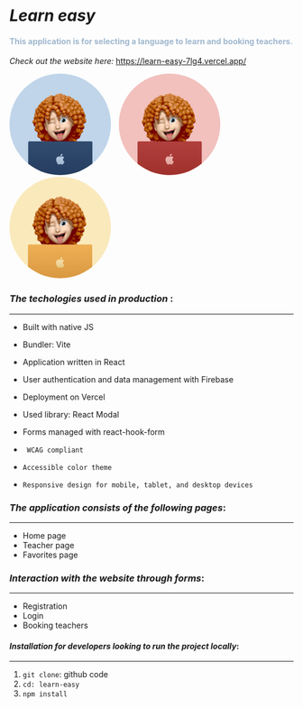 # _Learn easy_

<h4 style="color:#9fb7ce">This application is for selecting a language to learn and booking teachers.</h4>

_Check out the website here:_ https://learn-easy-7lg4.vercel.app/

<p > <img src="./src/assets/image/blue-theme.jpg" alt="Image 1" width="180" height="180" style="border-radius: 50%; display: inline-block; margin-right: 10px;"> 
 <img src="./src/assets/image/red-theme.jpg" alt="Image 1" width="180" height="180" style="border-radius: 50%; display: inline-block; margin-right: 10px;"> <img src="./src/assets/image/yellow-theme.jpg" alt="Image 2" width="180" height="180" style="border-radius: 50%; display: inline-block;"> </p>

### _The techologies used in production_ :

---

- Built with native JS
- Bundler: Vite
- Application written in React
- User authentication and data management with Firebase
- Deployment on Vercel
- Used library: React Modal
- Forms managed with react-hook-form

- ` WCAG compliant`
- `Accessible color theme`
- `Responsive design for mobile, tablet, and desktop devices`

### _The application consists of the following pages_:

---

- Home page
- Teacher page
- Favorites page

### _Interaction with the website through forms_:

---

- Registration
- Login
- Booking teachers

#### _Installation for developers looking to run the project locally_:

---

1. `git clone`: github code
2. `cd: learn-easy`
3. `npm install`
